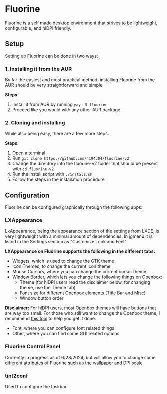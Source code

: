 # Fluorine
Fluorine is a self made desktop environment that strives to be lightweight, configurable, and hiDPI friendly.

## Setup
Setting up Fluorine can be done in two ways:

### 1. Installing it from the AUR
By far the easiest and most practical method, installing Fluorine from the AUR should be very straightforward and simple.

__Steps__:
1. Install it from AUR by running `yay -S fluorine`
2. Proceed like you would with any other AUR package

### 2. Cloning and installing
While also being easy, there are a few more steps.

__Steps__:
1. Open a terminal
2. Run `git clone https://github.com/4194304/fluorine-v2`
3. Change the directory into the fluorine-v2 folder that should be present with `cd fluorine-v2`
4. Run the install script with `./install.sh`
5. Follow the steps in the installation procedure

## Configuration
Fluorine can be configured graphically through the following apps:

### LXAppearance
LxAppearance, being the appearance section of the settings from LXDE, is very lightweight with a minimal amount of dependencies. In jgmenu it is listed in the Settings section as "Customize Look and Feel"

__LXAppearance on Fluorine supports the following in the different tabs:__
* Widgets, which is used to change the GTK theme
* Icon Themes, to change the current icon theme
* Mouse Cursors, where you can change the current cursor theme
* Window Border, which lets you change the following things on Openbox:
  * Theme (for hiDPI users read the disclaimer below, for changing theme, use the Theme tab)
  * Font size for different Openbox elements (Title Bar and Misc)
  * Window button order
  
__Disclaimer:__
For hiDPI users, most Openbox themes will have buttons that are way too small. For those who still want to change the Openbox theme, I recommend [this tool](https://xbm.jazzychad.net/) to help you get it done.

* Font, where you can configure font related things
* Other, where you can find some GUI related options

### Fluorine Control Panel
Currently in progress as of 6/28/2024, but will allow you to change some different attributes of Fluorine such as the wallpaper and DPI scale.

### tint2conf
Used to configure the taskbar.

